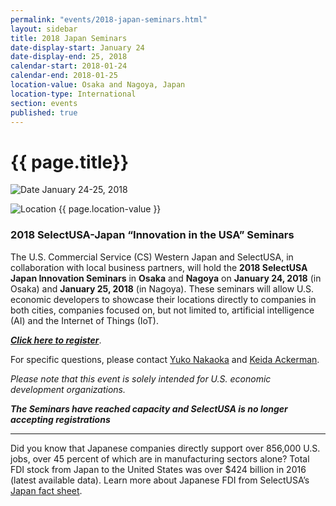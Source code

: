 ```yaml
---
permalink: "events/2018-japan-seminars.html"
layout: sidebar
title: 2018 Japan Seminars
date-display-start: January 24
date-display-end: 25, 2018
calendar-start: 2018-01-24
calendar-end: 2018-01-25
location-value: Osaka and Nagoya, Japan
location-type: International
section: events
published: true
---
```


# {{ page.title}}

![Date](https://google.github.io/material-design-icons/action/svg/design/ic_event_24px.svg "Date") January 24-25, 2018

![Location](http://google.github.io/material-design-icons/social/svg/design/ic_location_city_24px.svg "Location") {{ page.location-value }}

### 2018 SelectUSA-Japan “Innovation in the USA” Seminars

The U.S. Commercial Service (CS) Western Japan and SelectUSA, in collaboration with local business partners, will hold the **2018 SelectUSA Japan Innovation Seminars** in **Osaka** and **Nagoya** on **January 24, 2018** (in Osaka) and **January 25, 2018** (in Nagoya). These seminars will allow U.S. economic developers to showcase their locations directly to companies in both cities, companies focused on, but not limited to, artificial intelligence (AI) and the Internet of Things (IoT).

_**[Click here to register](https://connect.eventtia.com/en/dmz/japaninnovationseminars/website)**_.

For specific questions, please contact [Yuko Nakaoka](yuko.nakaoka@trade.gov) and [Keida Ackerman](keida.ackerman@trade.gov).

_Please note that this event is solely intended for U.S. economic development organizations._

**_The Seminars have reached capacity and SelectUSA is no longer accepting registrations_**

---

Did you know that Japanese companies directly support over 856,000 U.S. jobs, over 45 percent of which are in manufacturing sectors alone? Total FDI stock from Japan to the United States was over $424 billion in 2016 (latest available data). Learn more about Japanese FDI from SelectUSA’s [Japan fact sheet](https://www.selectusa.gov/country-fact-sheet/Japan).

